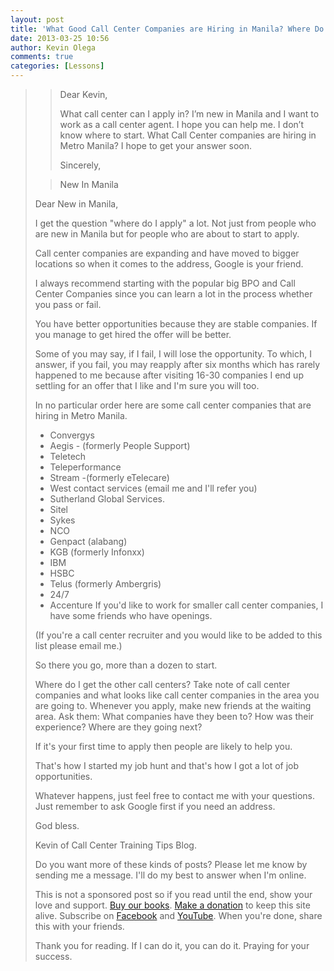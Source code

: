```yaml
---
layout: post
title: 'What Good Call Center Companies are Hiring in Manila? Where Do I Apply First?'
date: 2013-03-25 10:56
author: Kevin Olega
comments: true
categories: [Lessons]
---
```

> <blockquote>Dear Kevin,
> 
> What call center can I apply in? I’m new in Manila and I want to work as a call center agent. I hope you can help me. I don’t know where to start. What Call Center companies are hiring in Metro Manila? I hope to get your answer soon.
> 
> Sincerely,

> New In Manila


Dear New in Manila,

I get the question "where do I apply" a lot. Not just from people who are new in Manila but for people who are about to start to apply.

Call center companies are expanding and have moved to bigger locations so when it comes to the address, Google is your friend.

I always recommend starting with the popular big BPO and Call Center Companies since you can learn a lot in the process whether you pass or fail.

You have better opportunities because they are stable companies. If you manage to get hired the offer will be better.

Some of you may say, if I fail, I will lose the opportunity. To which, I answer, if you fail, you may reapply after six months which has rarely happened to me because after visiting 16-30 companies I end up settling for an offer that I like and I'm sure you will too.

In no particular order here are some call center companies that are hiring in Metro Manila.

*   Convergys
*   Aegis - (formerly People Support)
*   Teletech
*   Teleperformance
*   Stream -(formerly eTelecare)
*   West contact services (email me and I'll refer you)
*   Sutherland Global Services.
*   Sitel
*   Sykes
*   NCO
*   Genpact (alabang)
*   KGB (formerly Infonxx)
*   IBM
*   HSBC
*   Telus (formerly Ambergris)
*   24/7
*   Accenture
If you'd like to work for smaller call center companies, I have some friends who have openings. 

(If you're a call center recruiter and you would like to be added to this list please email me.)

So there you go, more than a dozen to start.

Where do I get the other call centers? Take note of call center companies and what looks like call center companies in the area you are going to. Whenever you apply, make new friends at the waiting area. Ask them:
What companies have they been to?
How was their experience?
Where are they going next?

If it's your first time to apply then people are likely to help you.

That's how I started my job hunt and that's how I got a lot of job opportunities.

Whatever happens, just feel free to contact me with your questions. Just remember to ask Google first if you need an address.

God bless.

Kevin of Call Center Training Tips Blog.

Do you want more of these kinds of posts? Please let me know by sending me a message. I'll do my best to answer when I'm online.

This is not a sponsored post so if you read until the end, show your love and support. [Buy our books](http://callcentertrainingtips.com/promos/).  [Make a donation](http://callcentertrainingtips.com/support/) to keep this site alive. Subscribe on [Facebook](https://www.facebook.com/callcentertrainingtips/) and [YouTube](https://www.youtube.com/channel/UCSRyiovg_InMdQAe7Fn0LtA). When you're done, share this with your friends. 

Thank you for reading. If I can do it, you can do it. Praying for your success.
